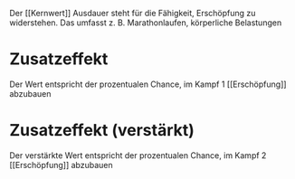 Der [[Kernwert]] Ausdauer steht für die Fähigkeit, Erschöpfung zu widerstehen.
Das umfasst z. B. Marathonlaufen, körperliche Belastungen
# Zusatzeffekt
Der Wert entspricht der prozentualen Chance, im Kampf 1 [[Erschöpfung]] abzubauen
# Zusatzeffekt (verstärkt)
Der verstärkte Wert entspricht der prozentualen Chance, im Kampf 2 [[Erschöpfung]] abzubauen
